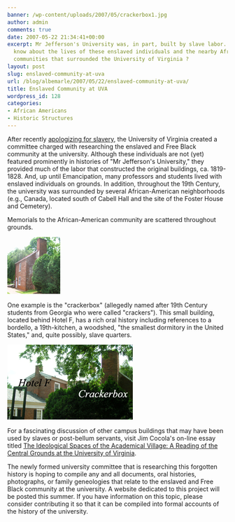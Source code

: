 ```yaml
---
banner: /wp-content/uploads/2007/05/crackerbox1.jpg
author: admin
comments: true
date: 2007-05-22 21:34:41+00:00
excerpt: Mr Jefferson's University was, in part, built by slave labor. What do we
  know about the lives of these enslaved individuals and the nearby African-American
  communities that surrounded the University of Virginia ?
layout: post
slug: enslaved-community-at-uva
url: /blog/albemarle/2007/05/22/enslaved-community-at-uva/
title: Enslaved Community at UVA
wordpress_id: 128
categories:
- African Americans
- Historic Structures
---
```


After recently [apologizing for slavery](http://www.virginia.edu/uvatoday/newsRelease.php?id=1933), the University of Virginia created a committee charged with researching the enslaved and Free Black community at the university. Although these individuals are not (yet) featured prominently in histories of "Mr Jefferson's University," they provided much of the labor that constructed the original buildings, ca. 1819-1828. And, up until Emancipation, many professors and students lived with enslaved individuals on grounds. In addition, throughout the 19th Century, the university was surrounded by several African-American neighborhoods (e.g., Canada, located south of Cabell Hall and the site of the Foster House and Cemetery).




Memorials to the African-American community are scattered throughout grounds. 

![Crackerbox on the UVA Campus](/wp-content/uploads/2007/05/crackerbox1.jpg)

One example is the "crackerbox" (allegedly named after 19th Century students from Georgia who were called "crackers"). This small building, located behind Hotel F, has a rich oral history including references to a bordello, a 19th-kitchen, a woodshed, "the smallest dormitory in the United States," and, quite possibly, slave quarters. 

![Hotel F and the â€œsmallest dormitory in the United Statesâ€](/wp-content/uploads/2007/05/crackerbox2.jpg)

For a fascinating discussion of other campus buildings that may have been used by slaves or post-bellum servants, visit Jim Cocola's on-line essay titled [The Ideological Spaces of the Academical Village: A Reading of the Central Grounds at the  University of Virginia](http://faculty.virginia.edu/villagespaces/essay/#42e).




The newly formed university committee that is researching this forgotten history is hoping to compile any and all documents, oral histories, photographs, or family geneologies that relate to the enslaved and Free Black community at the university. A website dedicated to this project will be posted this summer. If you have information on this topic, please consider contributing it so that it can be compiled into formal accounts of the history of the university.



